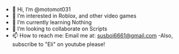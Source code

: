 - 👋 Hi, I’m @motomot031
- 👀 I’m interested in Roblox, and other video games
- 🌱 I’m currently learning Nothing
- 💞️ I’m looking to collaborate on Scripts
- 📫 How to reach me: Email me at: susboi6661@gmail.com
-Also, subscribe to "Eli" on youtube please!
<!---
motomot031/motomot031 is a ✨ special ✨ repository because its `README.md` (this file) appears on your GitHub profile.
You can click the Preview link to take a look at your changes.
--->
